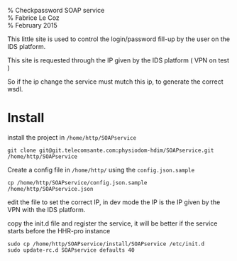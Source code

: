 % Checkpassword SOAP service  
% Fabrice Le Coz  
% February 2015

This little site is used to control the login/password fill-up by the user on the IDS platform.
 
This site is requested through the IP given by the IDS platform ( VPN on test )

So if the ip change the service must mutch this ip, to generate the correct wsdl.

# Install

install the project in `/home/http/SOAPservice`

    git clone git@git.telecomsante.com:physiodom-hdim/SOAPservice.git /home/http/SOAPservice

Create a config file in `/home/http/` using the `config.json.sample`

    cp /home/http/SOAPservice/config.json.sample /home/http/SOAPservice.json

edit the file to set the correct IP, in dev mode the IP is the IP given by the VPN with the IDS platform.

copy the init.d file and register the service, it will be better if the service starts before the HHR-pro instance

    sudo cp /home/http/SOAPservice/install/SOAPservice /etc/init.d
    sudo update-rc.d SOAPservice defaults 40